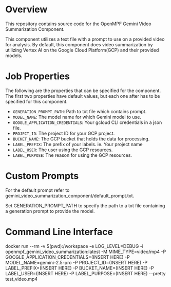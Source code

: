 # Overview

This repository contains source code for the OpenMPF Gemini Video Summarization Component.

This component utilizes a text file with a prompt to use on a provided video for analysis. By default, this component does video summarization by utilizing Vertex AI on the Google Cloud Platform(GCP) and their provided models.

# Job Properties

The following are the properties that can be specified for the component. The first two properties have default values, but each one after has to be specified for this component.

- `GENERATION_PROMPT_PATH`: Path to txt file which contains prompt.
- `MODEL_NAME`: The model name for which Gemini model to use.
- `GOOGLE_APPLICATION_CREDENTIALS`: Your gcloud CLI credentials in a json file.
- `PROJECT_ID`: The project ID for your GCP project.
- `BUCKET_NAME`: The GCP bucket that holds the data for processing.
- `LABEL_PREFIX`: The prefix of your labels. ie. Your project name
- `LABEL_USER`: The user using the GCP resources.
- `LABEL_PURPOSE`: The reason for using the GCP resources.

# Custom Prompts

For the default prompt refer to gemini_video_summarization_component/default_prompt.txt.

Set GENERATION_PROMPT_PATH to specify the path to a txt file containing a generation prompt to provide the model.

# Command Line Interface

docker run --rm -v $(pwd):/workspace -e LOG_LEVEL=DEBUG -i openmpf_gemini_video_summarization:latest -M MIME_TYPE=video/mp4 -P GOOGLE_APPLICATION_CREDENTIALS=(INSERT HERE) -P MODEL_NAME=gemini-2.5-pro -P PROJECT_ID=(INSERT HERE) -P LABEL_PREFIX=(INSERT HERE) -P BUCKET_NAME=(INSERT HERE) -P LABEL_USER=(INSERT HERE) -P LABEL_PURPOSE=(INSERT HERE) --pretty test_video.mp4
